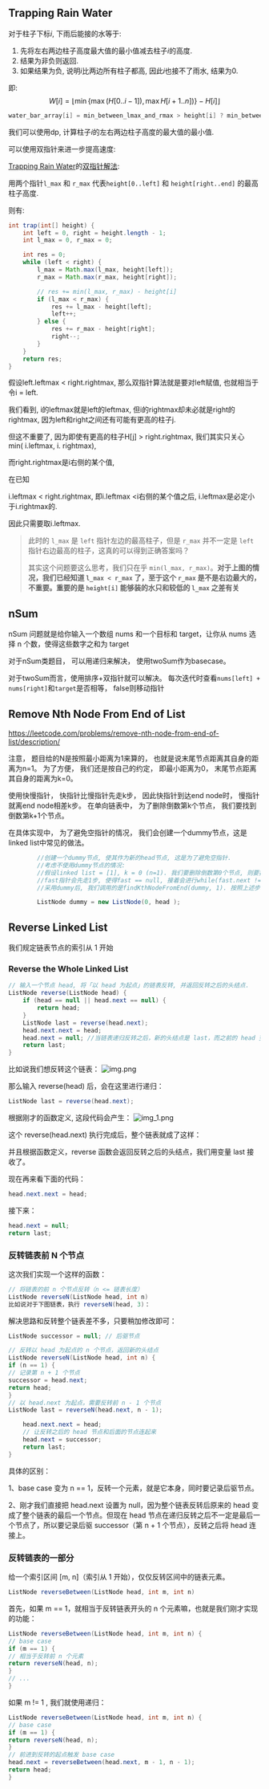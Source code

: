## Trapping Rain Water

对于柱子下标$i$, 下雨后能接的水等于:

1. 先将左右两边柱子高度最大值的最小值减去柱子$i$的高度. 
2. 结果为非负则返回.
3. 如果结果为负, 说明$i$比两边所有柱子都高, 因此$i$也接不了雨水, 结果为0.

即:
$$
W[i] = \lfloor \min \{ \max(H[0..i- 1]), \max H[i+ 1..n])\} - H[i] \rfloor
$$


```java
water_bar_array[i] = min_between_lmax_and_rmax > height[i] ? min_between_lmax_and_rmax - height[i] : 0;
```



我们可以使用dp, 计算柱子$i$的左右两边柱子高度的最大值的最小值.

可以使用双指针来进一步提高速度:

[Trapping Rain Water](https://leetcode.com/problems/trapping-rain-water/submissions/912486410/)的[双指针解法](https://labuladong.github.io/algo/di-san-zha-24031/jing-dian--a94a0/ru-he-gao--0d5eb/):

用两个指针`l_max` 和 `r_max` 代表`height[0..left]` 和 `height[right..end]` 的最高柱子高度.

则有:

```java
int trap(int[] height) {
    int left = 0, right = height.length - 1;
    int l_max = 0, r_max = 0;

    int res = 0;
    while (left < right) {
        l_max = Math.max(l_max, height[left]);
        r_max = Math.max(r_max, height[right]);

        // res += min(l_max, r_max) - height[i]
        if (l_max < r_max) {
            res += l_max - height[left];
            left++;
        } else {
            res += r_max - height[right];
            right--;
        }
    }
    return res;
}

```



假设left.leftmax < right.rightmax, 那么双指针算法就是要对left赋值, 也就相当于令i = left.





我们看到, i的leftmax就是left的leftmax, 但i的rightmax却未必就是right的rightmax, 因为left和right之间还有可能有更高的柱子j.



但这不重要了, 因为即使有更高的柱子H[j] > right.rightmax, 我们其实只关心 min( i.leftmax, i. rightmax), 

而right.rightmax是i右侧的某个值, 

在已知

i.leftmax < right.rightmax, 即i.leftmax <i右侧的某个值之后, i.leftmax是必定小于i.rightmax的.



因此只需要取i.leftmax.

> 此时的 `l_max` 是 `left` 指针左边的最高柱子，但是 `r_max` 并不一定是 `left` 指针右边最高的柱子，这真的可以得到正确答案吗？
>
> 其实这个问题要这么思考，我们只在乎 `min(l_max, r_max)`。**对于上图的情况，我们已经知道 `l_max < r_max` 了，至于这个 `r_max` 是不是右边最大的，不重要。重要的是 `height[i]` 能够装的水只和较低的 `l_max` 之差有关**

## nSum
nSum 问题就是给你输入一个数组 nums 和一个目标和 target，让你从 nums 选择 n 个数，使得这些数字之和为 target

对于nSum类题目， 可以用递归来解决， 使用twoSum作为basecase。

对于twoSum而言，使用排序+双指针就可以解决。 每次迭代时查看`nums[left] + nums[right]`和`target`是否相等， false则移动指针
##  Remove Nth Node From End of List
https://leetcode.com/problems/remove-nth-node-from-end-of-list/description/

注意， 题目给的N是按照最小距离为1来算的， 也就是说末尾节点距离其自身的距离为n=1。
为了方便， 我们还是按自己的约定， 即最小距离为0， 末尾节点距离其自身的距离为k=0。

使用快慢指针， 快指针比慢指针先走k步， 因此快指针到达end node时， 慢指针就离end node相差k步。
在单向链表中， 为了删除倒数第k个节点， 我们要找到倒数第k+1个节点。

在具体实现中， 为了避免空指针的情况， 我们会创建一个dummy节点，这是linked list中常见的做法。
```java
        //创建一个dummy节点, 使其作为新的head节点, 这是为了避免空指针.
        //考虑不使用dummy节点的情况:
        //假设linked list = [1], k = 0 (n=1). 我们要删除倒数第0个节点, 则要找到倒数第1个节点, 即findKthNodeFromEnd(head, 1)
        //fast指针会先走1步, 使得fast == null, 接着会进行while(fast.next != null)的判断, 但此时fast == null, 没有next方法, 因此会抛出空指针异常
        //采用dummy后, 我们调用的是findKthNodeFromEnd(dummy, 1). 按照上述步骤, fast先走1步, 使得fast == head(原来的head节点), 接着进行判断时就不会产生空指针异常

        ListNode dummy = new ListNode(0, head );
```


## Reverse Linked List
我们规定链表节点的索引从 1 开始

### Reverse the Whole Linked List



```java
// 输入一个节点 head, 将「以 head 为起点」的链表反转, 并返回反转之后的头结点.
ListNode reverse(ListNode head) {
    if (head == null || head.next == null) {
        return head;
    }
    ListNode last = reverse(head.next);
    head.next.next = head;
    head.next = null; //当链表递归反转之后，新的头结点是 last，而之前的 head 变成了最后一个节点，别忘了链表的末尾要指向 null：
    return last;
}
```

比如说我们想反转这个链表：
![img.png](assets/img.png)

那么输入 reverse(head) 后，会在这里进行递归：
```java
ListNode last = reverse(head.next);
```
根据刚才的函数定义, 这段代码会产生：
![img_1.png](assets/img_1.png)

这个 reverse(head.next) 执行完成后，整个链表就成了这样：


并且根据函数定义，reverse 函数会返回反转之后的头结点，我们用变量 last 接收了。

现在再来看下面的代码：
```java
head.next.next = head;
```

接下来：
```java
head.next = null;
return last;
```

### 反转链表前 N 个节点
这次我们实现一个这样的函数：
```java
// 将链表的前 n 个节点反转（n <= 链表长度）
ListNode reverseN(ListNode head, int n)
比如说对于下图链表，执行 reverseN(head, 3)：
```

解决思路和反转整个链表差不多，只要稍加修改即可：
```java
ListNode successor = null; // 后驱节点

// 反转以 head 为起点的 n 个节点，返回新的头结点
ListNode reverseN(ListNode head, int n) {
if (n == 1) {
// 记录第 n + 1 个节点
successor = head.next;
return head;
}
// 以 head.next 为起点，需要反转前 n - 1 个节点
ListNode last = reverseN(head.next, n - 1);

    head.next.next = head;
    // 让反转之后的 head 节点和后面的节点连起来
    head.next = successor;
    return last;
}
```

具体的区别：

1、base case 变为 n == 1，反转一个元素，就是它本身，同时要记录后驱节点。

2、刚才我们直接把 head.next 设置为 null，因为整个链表反转后原来的 head 变成了整个链表的最后一个节点。但现在 head 节点在递归反转之后不一定是最后一个节点了，所以要记录后驱 successor（第 n + 1 个节点），反转之后将 head 连接上。

### 反转链表的一部分

给一个索引区间 [m, n]（索引从 1 开始），仅仅反转区间中的链表元素。
```java
ListNode reverseBetween(ListNode head, int m, int n)

```
首先，如果 m == 1，就相当于反转链表开头的 n 个元素嘛，也就是我们刚才实现的功能：
```java
ListNode reverseBetween(ListNode head, int m, int n) {
// base case
if (m == 1) {
// 相当于反转前 n 个元素
return reverseN(head, n);
}
// ...
}
```

如果 m != 1 , 我们就使用递归：

```java
ListNode reverseBetween(ListNode head, int m, int n) {
// base case
if (m == 1) {
return reverseN(head, n);
}
// 前进到反转的起点触发 base case
head.next = reverseBetween(head.next, m - 1, n - 1);
return head;
}
```